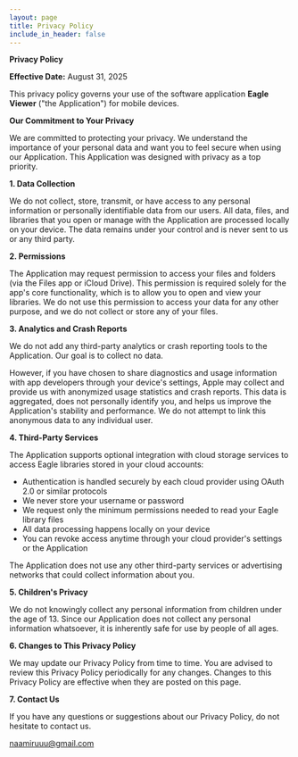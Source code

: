 ```yaml
---
layout: page
title: Privacy Policy
include_in_header: false
---
```


**Privacy Policy**

**Effective Date:** August 31, 2025

This privacy policy governs your use of the software application **Eagle Viewer** ("the Application") for mobile devices.

**Our Commitment to Your Privacy**

We are committed to protecting your privacy. We understand the importance of your personal data and want you to feel secure when using our Application. This Application was designed with privacy as a top priority.

**1. Data Collection**

We do not collect, store, transmit, or have access to any personal information or personally identifiable data from our users. All data, files, and libraries that you open or manage with the Application are processed locally on your device. The data remains under your control and is never sent to us or any third party.

**2. Permissions**

The Application may request permission to access your files and folders (via the Files app or iCloud Drive). This permission is required solely for the app's core functionality, which is to allow you to open and view your libraries. We do not use this permission to access your data for any other purpose, and we do not collect or store any of your files.

**3. Analytics and Crash Reports**

We do not add any third-party analytics or crash reporting tools to the Application. Our goal is to collect no data.

However, if you have chosen to share diagnostics and usage information with app developers through your device's settings, Apple may collect and provide us with anonymized usage statistics and crash reports. This data is aggregated, does not personally identify you, and helps us improve the Application's stability and performance. We do not attempt to link this anonymous data to any individual user.

**4. Third-Party Services**

The Application supports optional integration with cloud storage services to access Eagle libraries stored in your cloud accounts:

- Authentication is handled securely by each cloud provider using OAuth 2.0 or similar protocols
- We never store your username or password
- We request only the minimum permissions needed to read your Eagle library files
- All data processing happens locally on your device
- You can revoke access anytime through your cloud provider's settings or the Application

The Application does not use any other third-party services or advertising networks that could collect information about you.

**5. Children's Privacy**

We do not knowingly collect any personal information from children under the age of 13. Since our Application does not collect any personal information whatsoever, it is inherently safe for use by people of all ages.

**6. Changes to This Privacy Policy**

We may update our Privacy Policy from time to time. You are advised to review this Privacy Policy periodically for any changes. Changes to this Privacy Policy are effective when they are posted on this page.

**7. Contact Us**

If you have any questions or suggestions about our Privacy Policy, do not hesitate to contact us.

naamiruuu@gmail.com

